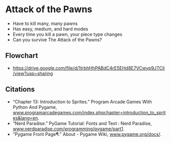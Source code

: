 # Attack of the Pawns

* Have to kill many, many pawns
* Has easy, medium, and hard modes
* Every time you kill a pawn, your piece type changes
* Can you survive The Attack of the Pawns?

## Flowchart
* https://drive.google.com/file/d/1trbhHhPABdC4rE5EHd8E7VCwyp9JTCIi/view?usp=sharing

## Citations
* “Chapter 13: Introduction to Sprites.” Program Arcade Games With Python And Pygame, www.programarcadegames.com/index.phpchapter=introduction_to_sprites&lang=en.
* “Nerd Paradise.” PyGame Tutorial: Fonts and Text : Nerd Paradise, www.nerdparadise.com/programming/pygame/part1.
* “Pygame Front Page¶.” About - Pygame Wiki, www.pygame.org/docs/.
